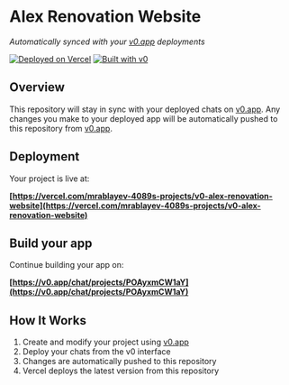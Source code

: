 # Alex Renovation Website

*Automatically synced with your [v0.app](https://v0.app) deployments*

[![Deployed on Vercel](https://img.shields.io/badge/Deployed%20on-Vercel-black?style=for-the-badge&logo=vercel)](https://vercel.com/mrablayev-4089s-projects/v0-alex-renovation-website)
[![Built with v0](https://img.shields.io/badge/Built%20with-v0.app-black?style=for-the-badge)](https://v0.app/chat/projects/POAyxmCW1aY)

## Overview

This repository will stay in sync with your deployed chats on [v0.app](https://v0.app).
Any changes you make to your deployed app will be automatically pushed to this repository from [v0.app](https://v0.app).

## Deployment

Your project is live at:

**[https://vercel.com/mrablayev-4089s-projects/v0-alex-renovation-website](https://vercel.com/mrablayev-4089s-projects/v0-alex-renovation-website)**

## Build your app

Continue building your app on:

**[https://v0.app/chat/projects/POAyxmCW1aY](https://v0.app/chat/projects/POAyxmCW1aY)**

## How It Works

1. Create and modify your project using [v0.app](https://v0.app)
2. Deploy your chats from the v0 interface
3. Changes are automatically pushed to this repository
4. Vercel deploys the latest version from this repository
